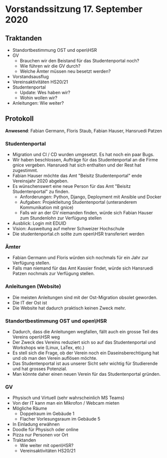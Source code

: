 # Vorstandssitzung 17. September 2020

## Traktanden

- Standortbestimmung OST und open\HSR
- GV
  - Brauchen wir den Beistand für das Studentenportal noch?
  - Wie führen wir die GV durch?
  - Welche Ämter müssen neu besetzt werden?
- Vorstandsausflug
- Vereinsaktivitäten HS20/21
- Studentenportal
  - Update: Wes haben wir?
  - Wohin wollen wir? 
- Anleitungen: Wie weiter?

## Protokoll

**Anwesend**: Fabian Germann, Floris Staub, Fabian Hauser, Hansruedi Patzen

### Studentenportal

- Migration und CI / CD wurden umgesetzt. Es hat noch ein paar Bugs.
- Wir haben beschlossen, Aufträge für das Studentenportal an die Firme gnice vergeben.  Hansruedi hat sich enthalten und der Rest hat zugestimmt.
- Fabian Hauser möchte das Amt "Beisitz Studentenportal" ende Vereinsjahr 2020 abgeben.
- Es wünschenswert eine neue Person für das Amt "Beisitz Studentenportal" zu finden. 
  - Anforderungen: Python, Django, Deployment mit Ansible und Docker
  - Aufgaben: Projektleitung Studentenportal (unteranderem Kommunikation mit gnice)
  - Falls wir an der GV niemanden finden, würde sich Fabian Hauser zum Stundenlohn zur Verfügung stellen
- Ausblick: Login mit EDUID 
- Vision: Ausweitung auf mehrer Schweizer Hochschule
- Die studentenportal.ch sollte zum open\HSR transferiert werden

### Ämter

- Fabian Germann und Floris würden sich nochmals für ein Jahr zur Verfügung stellen.
- Falls man niemand für das Amt Kassier findet, würde sich Hansruedi Patzen nochmals zur Verfügung stellen.

### Anleitungen (Website)

- Die meisten Anleitungen sind mit der Ost-Migration obsolet geworden.
- Die IT der Ost ist 
- Die Website hat dadurch praktisch keinen Zweck mehr.

### Standortbestimmung OST und open\HSR

- Dadurch, dass die Anleitungen wegfallen, fällt auch ein grosse Teil des Vereins open\HSR weg
- Der Zweck des Vereins reduziert sich so auf das Studentenportal und Workshops wie (Linux, LaTex, etc.)
- Es stell sich die Frage, ob der Verein noch ein Daseinsberechtigung hat und ob man den Verein auflösen möchte.
- Das Studentenportal ist aus unserer Sicht sehr wichtig für Studierende und hat grosses Potenzial.
- Man könnte daher einen neuen Verein für das Studentenportal gründen.

### GV

- Physisch und Virtuell (sehr wahrscheinlich MS Teams)
- Von der IT kann man ein Mikrofon / Webcam mieten
- Mögliche Räume
  - Doppelraum im Gebäude 1
  - Flacher Vorlesungsraum im Gebäude 5
- In Einladung erwähnen 
- Doodle für Physisch oder online
- Pizza nur Personen vor Ort
- Traktanden
  - Wie weiter mit open\HSR?
  - Vereinsaktivitäten HS20/21